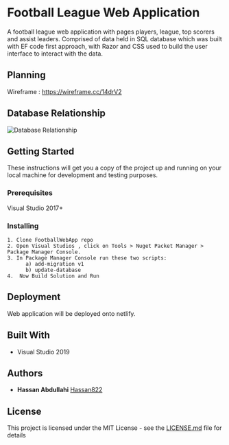 # Football League Web Application

A football league web application with  pages players, league, top scorers and assist leaders. Comprised of data held in SQL database which was built with EF code first approach, with Razor and CSS used to build the user interface to interact with the data.

## Planning

Wireframe : https://wireframe.cc/14drV2


## Database Relationship

![Database Relationship](https://user-images.githubusercontent.com/59885578/77486177-f1a29c80-6e26-11ea-9fb8-c5e56d3f6a3d.png)


## Getting Started

These instructions will get you a copy of the project up and running on your local machine for development and testing purposes. 

### Prerequisites

Visual Studio 2017+

### Installing

```
1. Clone FootballWebApp repo
2. Open Visual Studios , click on Tools > Nuget Packet Manager > Package Manager Console.
3. In Package Manager Console run these two scripts:
	  a) add-migration v1 
	  b) update-database
4.  Now Build Solution and Run

```

## Deployment

Web application will be deployed onto netlify.

## Built With

* Visual Studio 2019


## Authors

* **Hassan Abdullahi** [Hassan822](https://github.com/Hassan822)


## License

This project is licensed under the MIT License - see the [LICENSE.md](LICENSE.md) file for details

